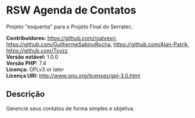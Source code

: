# RSW Agenda de Contatos
Projeto "esquenta" para o Projeto Final do Serratec.

<strong>Contribuidores:</strong> https://github.com/roalvesrj, https://github.com/GuilhermeSabinoRocha, https://github.com/Alan-Patrik, https://github.com/Txyzz<br>
<strong>Versão estável:</strong> 1.0.0<br>
<strong>Versão PHP:</strong> 7.4<br>
<strong>Licença:</strong> GPLv3 or later<br>
<strong>Licença URI:</strong> http://www.gnu.org/licenses/gpl-3.0.html


<h2>Descrição</h2>
Gerencie seus contatos de forma simples e objetiva.<br><br>

